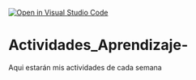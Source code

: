 [![Open in Visual Studio Code](https://classroom.github.com/assets/open-in-vscode-c66648af7eb3fe8bc4f294546bfd86ef473780cde1dea487d3c4ff354943c9ae.svg)](https://classroom.github.com/online_ide?assignment_repo_id=8478632&assignment_repo_type=AssignmentRepo)
# Actividades_Aprendizaje-
Aqui estarán mis actividades de cada semana
